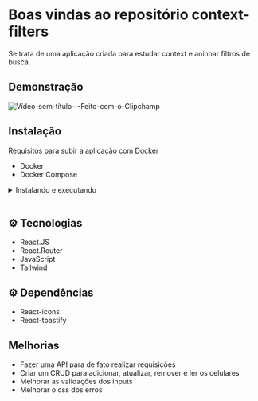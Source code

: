 
# Boas vindas ao repositório context-filters

Se trata de uma aplicação criada para estudar context e aninhar filtros de busca.




## Demonstração

![Vídeo-sem-título-‐-Feito-com-o-Clipchamp](https://user-images.githubusercontent.com/102391652/228384193-e716f9a8-6dee-4967-b0b9-b23626a1777d.gif)


## Instalação

Requisitos para subir a aplicação com Docker
 - Docker
 - Docker Compose 

<details>
    <summary>Instalando e executando</summary>
    <br />

### 1 - Clone o repositório:

```
git clone git@github.com:Paludio/context-filters.git
```

### 2 - Apos ter o repositório clonado em sua maquina, execute este comando para acessar a pasta do projeto:

```sh
cd context-filters
```

### 3 - Dentro da pasta do projeto, execute o comando abaixo para instalar as dependências do projeto:
## Obs.: o comando npm install é chamado automaticamente caso utilize o Docker.
Se optar pelo docker não a necessidade de instalar as dependências.

# Caso queira utilizar o docker
```sh
docker-compose up -d
```

## Se não utilizar o docker é necessário instalar as dependências

# npm install:
```sh
npm install && npm start
```

### 4 - Acesse a aplicação:

Abrindo na porta padrão que o React usa: <http://localhost:3000/> em seu navegador.

  </details>
<br />
    
## ⚙️ Tecnologias

- React.JS
- React.Router
- JavaScript
- Tailwind

## ⚙️ Dependências

- React-icons
- React-toastify

## Melhorias

- Fazer uma API para de fato realizar requisições
- Criar um CRUD para adicionar, atualizar, remover e ler os celulares
- Melhorar as validações dos inputs
- Melhorar o css dos erros


